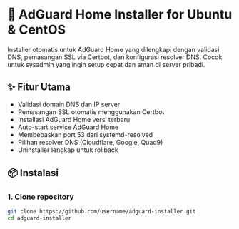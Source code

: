 # 🚀 AdGuard Home Installer for Ubuntu & CentOS

Installer otomatis untuk AdGuard Home yang dilengkapi dengan validasi DNS, pemasangan SSL via Certbot, dan konfigurasi resolver DNS. Cocok untuk sysadmin yang ingin setup cepat dan aman di server pribadi.

## ✨ Fitur Utama

- Validasi domain DNS dan IP server
- Pemasangan SSL otomatis menggunakan Certbot
- Installasi AdGuard Home versi terbaru
- Auto-start service AdGuard Home
- Membebaskan port 53 dari systemd-resolved
- Pilihan resolver DNS (Cloudflare, Google, Quad9)
- Uninstaller lengkap untuk rollback

## 📦 Instalasi

### 1. Clone repository

```bash
git clone https://github.com/username/adguard-installer.git
cd adguard-installer

